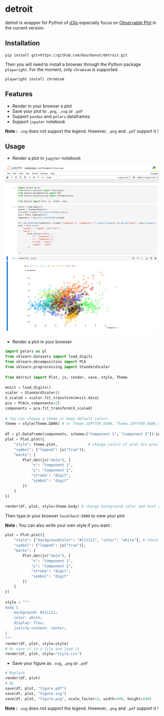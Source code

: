 # detroit

detroit is wrapper for Python of [d3js](https://d3js.org/) especially focus on [Observable Plot](https://observablehq.com/plot/) in the current version.

## Installation

```shell
pip install git+https://github.com/bourbonut/detroit.git
```
Then you will need to install a browser through the Python package `playwright`. For the moment, only `chromium` is supported.
```shell
playwright install chromium
```

## Features

- Render in your browser a plot
- Save your plot to `.png`, `.svg` or `.pdf`
- Support `pandas` and `polars` dataframes
- Support `jupyter` notebook

**Note :** `.svg` does not support the legend. However, `.png` and `.pdf` support it !

## Usage

- Render a plot in `jupyter` notebook

![jupyter example](docs/jupyter.png)

- Render a plot in your browser

```py
import polars as pl
from sklearn.datasets import load_digits
from sklearn.decomposition import PCA
from sklearn.preprocessing import StandardScaler

from detroit import Plot, js, render, save, style, Theme

mnsit = load_digits()
scaler = StandardScaler()
X_scaled = scaler.fit_transform(mnsit.data)
pca = PCA(n_components=2)
components = pca.fit_transform(X_scaled)

# You can choose a theme or keep default colors
theme = style(Theme.DARK) # or Theme.JUPYTER_DARK, Theme.JUPYTER_DARK_CENTER

df = pl.DataFrame(components, schema=["Component 1", "Component 2"]).insert_column(2, pl.Series("digit", mnsit.target))
plot = Plot.plot({
    "style": theme.plot,              # change colors of plot div precisely
    "symbol": {"legend": js("true")},
    "marks": [
        Plot.dot(js("data"), {
            "x": "Component 1",
            "y": "Component 2",
            "stroke": "digit",
            "symbol": "digit"
        })
    ]
})

render(df, plot, style=theme.body) # change background color and text color
```

Then type in your browser `localhost:5000` to view your plot

**Note :** You can also write your own style if you want :
```py
plot = Plot.plot({
    "style": {"backgroundColor": "#111111", "color": "white"}, # check plot documentation
    "symbol": {"legend": js("true")},
    "marks": [
        Plot.dot(js("data"), {
            "x": "Component 1",
            "y": "Component 2",
            "stroke": "digit",
            "symbol": "digit"
        })
    ]
})

style = """
body {
    background: #111111;
    color: white;
    display: flex;
    justify-content: center;
}
"""
render(df, plot, style=style)
# Or save it in a file and load it
render(df, plot, style="style.css")
```

- Save your figure as `.svg`, `.png` or `.pdf`

```py
# Replace
render(df, plot)
# By
save(df, plot, "figure.pdf")
save(df, plot, "figure.svg")
save(df, plot, "figure.png", scale_factor=2, width=640, height=440)
```

**Note :** `.svg` does not support the legend. However, `.png` and `.pdf` support it !
